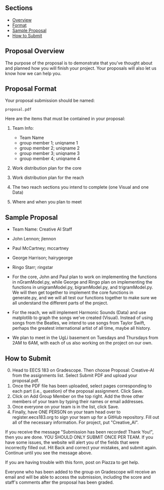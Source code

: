 ## Sections

- [Overview](#proposal-overview)
- [Format](#proposal-format)
- [Sample Proposal](#sample-proposal)
- [How to Submit](#how-to-submit)

## Proposal Overview

The purpose of the proposal is to demonstrate that you've thought about and planned how you will finish your project. Your proposals will also let us know how we can help you.

## Proposal Format

Your proposal submission should be named:

```
proposal.pdf
```

Here are the items that must be contained in your proposal:

1. Team Info:

    - Team Name
    - group member 1; uniqname 1
    - group member 2; uniqname 2
    - group member 3; uniqname 3
    - group member 4; uniqname 4

2. Work distribution plan for the core

3. Work distribution plan for the reach

4. The two reach sections you intend to complete (one Visual and one Data)

5. Where and when you plan to meet

## Sample Proposal

- Team Name: Creative AI Staff

- John Lennon; jlennon

- Paul McCartney; mccartney

- George Harrison; hairygeorge

- Ringo Starr; ringstar

- For the core, John and Paul plan to work on implementing the functions in nGramModel.py, while George and Ringo plan on implementing the functions in unigramModel.py, bigramModel.py, and trigramModel.py. We will then get together to implement the core functions in generate.py, and we will all test our functions together to make sure we all understand the different parts of the project.

- For the reach, we will implement Harmonic Sounds (Data) and use matplotlib to graph the songs we've created (Visual). Instead of using songs from the Beatles, we intend to use songs from Taylor Swift, perhaps the greatest international artist of all time, maybe all history.

- We plan to meet in the UgLi basement on Tuesdays and Thursdays from 2AM to 6AM, with each of us also working on the project on our own.

## How to Submit

0. Head to EECS 183 on Gradescope. Then choose Proposal: Creative-AI from the assignments list. Select Submit PDF and upload your proposal.pdf.
0. Once the PDF file has been uploaded, select pages corresponding to each part (i.e., question) of the proposal assignment. Click Save.
0. Click on Add Group Member on the top right. Add the three other members of your team by typing their names or email addresses.
0. Once everyone on your team is in the list, click Save.
0. Finally, have ONE PERSON on your team head over to register.eecs183.org  to sign your team up for a GitHub repository. Fill out all of the necessary information. For project, put "Creative_AI".

If you receive the message "Submission has been recorded! Thank You!", then you are done. YOU SHOULD ONLY SUBMIT ONCE PER TEAM. If you have some issues, the website will alert you of the fields that were incorrectly filled out. Hit Back and correct your mistakes, and submit again. Continue until you see the message above.

If you are having trouble with this form, post on Piazza to get help.

Everyone who has been added to the group on Gradescope will receive an email and will be able to access the submission, including the score and staff's comments after the proposal has been graded.
